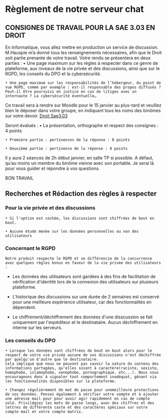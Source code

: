 # Règlement de notre serveur chat

## CONSIGNES DE TRAVAIL POUR LA SAE 3.03 EN DROIT

En Informatique, vous allez mettre en production un service de discussion.
M.Hauspie m’a donné tous les renseignements nécessaires, afin que le Droit soit partie prenante de votre travail.
Votre rendu se présentera en deux parties :
    • Une page maximum sur les règles à respecter dans ce genre de plateforme, aux niveaux  de la vie privée et des discussions, ainsi que sur le RGPD, les conseils du DPO et la cybersécurité.

    • Une page maximum sur les responsabilités de l’hébergeur, du point de vue RGPD, comme par exemple : est-il responsable des propos diffusés ? Peut-il être poursuivi en justice en cas de litiges avec un internaute ? La cybersécurité éventuelle…

Ce travail sera à rendre sur Moodle pour le 15 janvier au plus-tard et veuillez bien le déposer dans votre groupe, en indiquant tous les noms des binômes sur votre devoir.
[Droit Sae3.03](https://moodle.univ-lille.fr/course/view.php?id=37518)

Seront évalués :
    • La présentation, orthographe et respect des consignes : 4 points

    • Première partie : pertinences de la réponse : 8 points

    • Deuxième partie : pertinence de la réponse : 8 points

Il y aura 2 séances de 2h début janvier, en salle TP si possible. A défaut, qu’au moins un membre du binôme vienne avec son portable.  Je serai là pour vous guider et répondre à vos questions.

BON TRAVAIL

## Recherches et Rédaction des règles à respecter

### Pour la vie privée et des discussions

    • Si l'option est cochée, les discussions sont chiffrées de bout en bout.

    • Aucune étude menée sur les données personnelles ou non des utilisateurs

### Concernant le RGPD

    Notre produit respecte le RGPD et se différencie de la concurrence avec quelques règles bonus en faveur de la vie privée des utilisateurs :

- Les données des utilisateurs sont gardées à des fins de facilitation de vérification d'identité lors de la connexion des utilisateurs sur plusieurs plateforme.

- L'historique des discussions sur une durée de 2 semaines est conservé pour une meilleure expérience utilisateur, car des fonctionnalités en dépendent.

- Le chiffrement/déchiffrement des données d'une disscussion se fait uniquement par l'expéditeur et le destinataire. Aucun déchiffrement en interne sur les serveurs.

### Les conseils du DPO

    • Lorsque les données sont chiffrées de bout en bout alors pour le respect de votre vie privée aucune de vos discussions n'est déchiffrée par quelqu'un d'autre que le destinataire.
    Cela implique que nous ne pouvont pas savoir la nature du contenu des informations partagées, qu'elles soient à caractère(raciste, sexiste, homophobe, islamophobe, xenophobe, pornographique, etc...). Nous vous encourageons donc à signaler tout comportement inadéquat, gênant via les fonctionnalités disponibles sur la plateforme.

    • Changez régulièrement de mot de passe pour unemeilleure protections de vos données. Pensez également à vérifier votre vompte et à ajouter une adresse mail pour pour avoir agir rapidement en cas de compte volé. Privilégiez les mots de passe longs, avec des chiffres et des lettres de différente caste et des caractères spéciaux sur votre compte mail et votre compte matrix.
